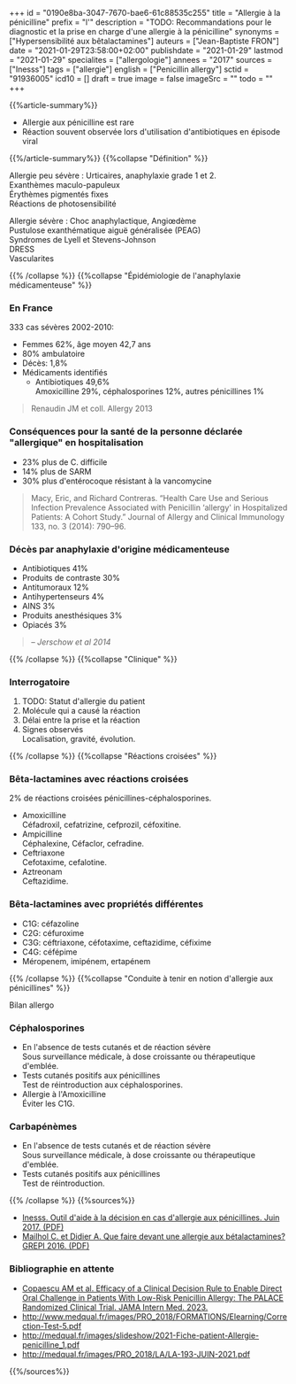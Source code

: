 +++
id = "0190e8ba-3047-7670-bae6-61c88535c255"
title = "Allergie à la pénicilline"
prefix = "l'"
description = "TODO: Recommandations pour le diagnostic et la prise en charge d'une allergie à la pénicilline"
synonyms = ["Hypersensibilité aux bêtalactamines"]
auteurs = ["Jean-Baptiste FRON"]
date = "2021-01-29T23:58:00+02:00"
publishdate = "2021-01-29"
lastmod = "2021-01-29"
specialites = ["allergologie"]
annees = "2017"
sources = ["Inesss"]
tags = ["allergie"]
english = ["Penicillin allergy"]
sctid = "91936005"
icd10 = []
draft = true
image = false
imageSrc = ""
todo = ""
+++

{{%article-summary%}}

- Allergie aux pénicilline est rare
- Réaction souvent observée lors d'utilisation d'antibiotiques en épisode viral

{{%/article-summary%}}
{{%collapse "Définition" %}}

Allergie peu sévère
: Urticaires, anaphylaxie grade 1 et 2.  
Exanthèmes maculo-papuleux  
Érythèmes pigmentés fixes  
Réactions de photosensibilité

Allergie sévère
: Choc anaphylactique, Angiœdème  
Pustulose exanthématique aiguë généralisée (PEAG)  
Syndromes de Lyell et Stevens-Johnson  
DRESS  
Vascularites

{{% /collapse %}}
{{%collapse "Épidémiologie de l'anaphylaxie médicamenteuse" %}}

### En France

333 cas sévères 2002-2010:

- Femmes 62%, âge moyen 42,7 ans
- 80% ambulatoire
- Décès: 1,8%
- Médicaments identifiés
  - Antibiotiques 49,6%  
  Amoxicilline 29%, céphalosporines 12%, autres pénicillines 1%

> Renaudin JM et coll. Allergy 2013

### Conséquences pour la santé de la personne déclarée "allergique" en hospitalisation

- 23% plus de C. difficile
- 14% plus de SARM
- 30% plus d'entérocoque résistant à la vancomycine

> Macy, Eric, and Richard Contreras. “Health Care Use and Serious Infection Prevalence Associated with Penicillin ‘allergy' in Hospitalized Patients: A Cohort Study.” Journal of Allergy and Clinical Immunology 133, no. 3 (2014): 790–96.

### Décès par anaphylaxie d'origine médicamenteuse

- Antibiotiques 41%
- Produits de contraste 30%
- Antitumoraux 12%
- Antihypertenseurs 4%
- AINS 3%
- Produits anesthésiques 3%
- Opiacés 3%

> – *Jerschow et al 2014*

{{% /collapse %}}
{{%collapse "Clinique" %}}

### Interrogatoire

1. TODO: Statut d'allergie du patient
1. Molécule qui a causé la réaction
1. Délai entre la prise et la réaction
1. Signes observés  
Localisation, gravité, évolution.

{{% /collapse %}}
{{%collapse "Réactions croisées" %}}

### Bêta-lactamines avec réactions croisées

2% de réactions croisées pénicillines-céphalosporines.

- Amoxicilline  
Céfadroxil, cefatrizine, cefprozil, céfoxitine.
- Ampicilline  
Céphalexine, Céfaclor, cefradine.
- Ceftriaxone  
Cefotaxime, cefalotine.
- Aztreonam  
Ceftazidime.

### Bêta-lactamines avec propriétés différentes

- C1G: céfazoline
- C2G: céfuroxime
- C3G: céftriaxone, céfotaxime, ceftazidime, céfixime
- C4G: céfépime
- Méropenem, imipénem, ertapénem

{{% /collapse %}}
{{%collapse "Conduite à tenir en notion d'allergie aux pénicillines" %}}

Bilan allergo

### Céphalosporines

- En l'absence de tests cutanés et de réaction sévère  
Sous surveillance médicale, à dose croissante ou thérapeutique d'emblée.
- Tests cutanés positifs aux pénicillines  
Test de réintroduction aux céphalosporines.
- Allergie à l'Amoxicilline  
Éviter les C1G.

### Carbapénèmes

- En l'absence de tests cutanés et de réaction sévère  
Sous surveillance médicale, à dose croissante ou thérapeutique d'emblée.
- Tests cutanés positifs aux pénicillines  
Test de réintroduction.

{{% /collapse %}}
{{%sources%}}

- [Inesss. Outil d'aide à la décision en cas d'allergie aux pénicillines. Juin 2017. (PDF)](https://www.inesss.qc.ca/fileadmin/doc/INESSS/Rapports/Medicaments/INESSS_Outil_aide_decision_Allergie_penicilines.pdf)
- [Mailhol C. et Didier A. Que faire devant une allergie aux bétalactamines? GREPI 2016. (PDF)](https://splf.fr/wp-content/uploads/2016/12/JMI-At2-A.Didier.pdf)

### Bibliographie en attente

- [Copaescu AM et al. Efficacy of a Clinical Decision Rule to Enable Direct Oral Challenge in Patients With Low-Risk Penicillin Allergy: The PALACE Randomized Clinical Trial. JAMA Intern Med. 2023.](https://jamanetwork.com/journals/jamainternalmedicine/article-abstract/2806976)
- <http://www.medqual.fr/images/PRO_2018/FORMATIONS/Elearning/Correction-Test-5.pdf>
- <http://medqual.fr/images/slideshow/2021-Fiche-patient-Allergie-penicilline_1.pdf>
- <http://medqual.fr/images/PRO_2018/LA/LA-193-JUIN-2021.pdf>

{{%/sources%}}
